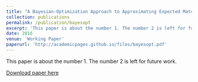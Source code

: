 ```yaml
---
title: "A Bayesian-Optimization Approach to Approximating Expected Match Time and Organ Quality in Kidney Exchange"
collection: publications
permalink: /publication/bayesopt
excerpt: 'This paper is about the number 1. The number 2 is left for future work.'
date: 2016
venue: 'Working Paper'
paperurl: 'http://academicpages.github.io/files/bayesopt.pdf'
---
```

This paper is about the number 1. The number 2 is left for future work.

[Download paper here](http://academicpages.github.io/files/bayesopt.pdf)

